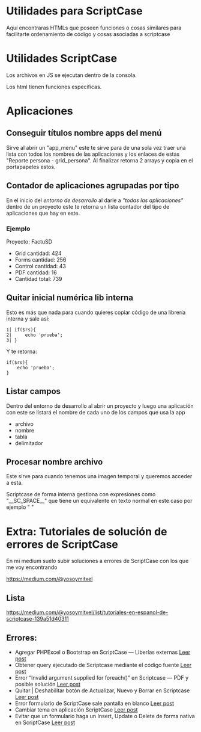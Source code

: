 # Utilidades para ScriptCase
Aquí encontraras HTMLs que poseen funciones o cosas similares para facilitarte ordenamiento de código y cosas asociadas a scriptcase

# Utilidades ScriptCase
Los archivos en JS se ejecutan dentro de la consola.

Los html tienen funciones específicas.

# Aplicaciones

## Conseguir títulos nombre apps del menú
Sirve al abrir un "app_menu" este te sirve para de una sola vez traer una lista con todos los nombres de las aplicaciones y los enlaces de estas "Reporte persona - grid_persona".
Al finalizar retorna 2 arrays y copia en el portapapeles estos.

## Contador de aplicaciones agrupadas por tipo
En el inicio del *entorno de desarrollo* al darle a *"todas las aplicaciones"* dentro de un proyecto este te retorna un lista contador del tipo de aplicaciones que hay en este.

### Ejemplo
Proyecto: FactuSD 

* Grid cantidad: 424 
* Forms cantidad: 256 
* Control cantidad: 43 
* PDF cantidad: 16 
* Cantidad total: 739 

## Quitar inicial numérica lib interna
Esto es más que nada para cuando quieres copiar código de una librería interna y sale así:

```
1| if($rs){
2|     echo 'prueba';    
3| }
```

Y te retorna:

```
if($rs){
    echo 'prueba';    
}
```

## Listar campos
Dentro del entorno de desarrollo al abrir un proyecto y luego una aplicación con este se listará el nombre de cada uno de los campos que usa la app

* archivo
* nombre
* tabla
* delimitador

## Procesar nombre archivo
Este sirve para cuando tenemos una imagen temporal y queremos acceder a esta.

Scriptcase de forma interna gestiona con expresiones como "\_\_SC_SPACE\_\_" que tiene un equivalente en texto normal en este caso por ejemplo " "

# Extra: Tutoriales de solución de errores de ScriptCase

En mi medium suelo subir soluciones a errores de ScriptCase con los que me voy encontrando

https://medium.com/@yosoymitxel

## Lista

https://medium.com/@yosoymitxel/list/tutoriales-en-espanol-de-scriptcase-139a51d40311

## Errores:

* Agregar PHPExcel o Bootstrap en ScriptCase — Liberías externas [Leer post](https://medium.com/@yosoymitxel/agregar-phpexcel-o-bootstrap-en-scriptcase-liberías-externas-tutorial-en-español-28d5c2951c52)
* Obtener query ejecutado de Scriptcase mediante el código fuente [Leer post](https://medium.com/@yosoymitxel/obtener-query-ejecutado-de-scriptcase-mediante-el-código-fuente-af00920619f4)
* Error “Invalid argument supplied for foreach()” en Scriptcase — PDF y posible solución [Leer post](https://medium.com/@yosoymitxel/error-invalid-argument-supplied-for-foreach-en-scriptcase-pdf-y-posible-solución-ea8e68a8fb68)
* Quitar | Deshabilitar botón de Actualizar, Nuevo y Borrar en Scriptcase [Leer post](https://medium.com/@yosoymitxel/quitar-deshabilitar-botón-de-actualizar-nuevo-y-borrar-en-scriptcase-tutorial-en-español-1fd6ec053ec8)
* Error formulario de ScriptCase sale pantalla en blanco [Leer post](https://medium.com/@yosoymitxel/error-formulario-de-scriptcase-sale-pantalla-en-blanco-4567b408cf70)
* Cambiar tema en aplicación ScriptCase [Leer post](https://medium.com/@yosoymitxel/cambiar-tema-en-aplicación-scriptcase-7e4a1fce92f)
* Evitar que un formulario haga un Insert, Update o Delete de forma nativa en ScriptCase [Leer post](https://medium.com/@yosoymitxel/evitar-que-un-formulario-haga-un-insert-update-o-delete-de-forma-nativa-en-scriptcase-tutorial-159ef2c2de04)









